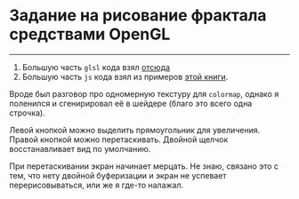 # Задание на рисование фрактала средствами OpenGL
----------------------

1. Большую часть `glsl` кода взял [отсюда](https://github.com/frangaren/opengl-fractal)
1. Большую часть `js` кода взял из примеров [этой книги](https://sites.google.com/site/webglbook/).

Вроде был разговор про одномерную текстуру для `colormap`, однако я поленился и сгенирировал её в шейдере
(благо это всего одна строчка).

Левой кнопкой можно выделить прямоугольник для увеличения.
Правой кнопкой можно перетаскивать.
Двойной щелчок восстанавливает вид по умолчанию.

При перетаскивании экран начинает мерцать.
Не знаю, связано это с тем, что нету двойной буферизации и экран не успевает перерисовываться,
или же я где-то налажал.

